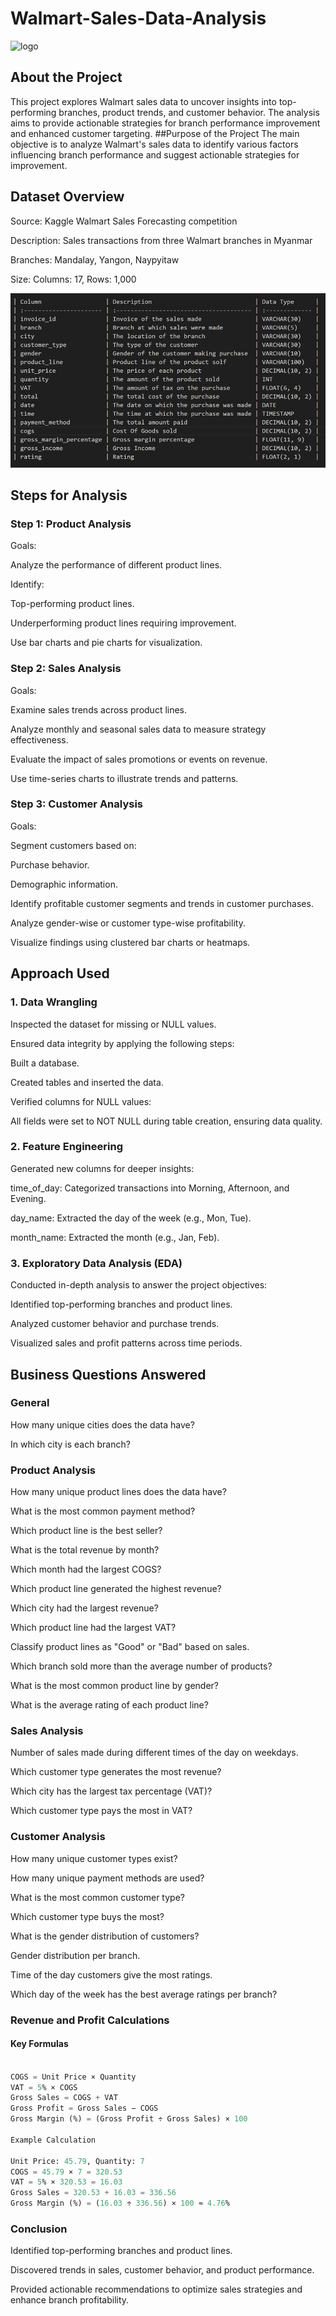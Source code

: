 # Walmart-Sales-Data-Analysis

![logo](https://raw.githubusercontent.com/Mgit125/Walmart-Sales-Data-Analysis/refs/heads/main/walmart%20sales.avif)

## About the Project

This project explores Walmart sales data to uncover insights into top-performing branches, product trends, and customer behavior. The analysis aims to provide actionable strategies for branch performance improvement and enhanced customer targeting.
##Purpose of the Project
The main objective is to analyze Walmart's sales data to identify various factors influencing branch performance and suggest actionable strategies for improvement.

## Dataset Overview

Source: Kaggle Walmart Sales Forecasting competition

Description: Sales transactions from three Walmart branches in Myanmar

Branches: Mandalay, Yangon, Naypyitaw

Size: Columns: 17, Rows: 1,000

![logo](https://github.com/Mgit125/Walmart-Sales-Data-Analysis/blob/main/Columns_walmart_data.png)

## Steps for Analysis

### Step 1: Product Analysis

Goals:

Analyze the performance of different product lines.

Identify:

Top-performing product lines.

Underperforming product lines requiring improvement.

Use bar charts and pie charts for visualization.

### Step 2: Sales Analysis

Goals:

Examine sales trends across product lines.

Analyze monthly and seasonal sales data to measure strategy effectiveness.

Evaluate the impact of sales promotions or events on revenue.

Use time-series charts to illustrate trends and patterns.

### Step 3: Customer Analysis

Goals:

Segment customers based on:

Purchase behavior.

Demographic information.

Identify profitable customer segments and trends in customer purchases.

Analyze gender-wise or customer type-wise profitability.

Visualize findings using clustered bar charts or heatmaps.

## Approach Used

### 1. Data Wrangling

Inspected the dataset for missing or NULL values.

Ensured data integrity by applying the following steps:

Built a database.

Created tables and inserted the data.

Verified columns for NULL values:

All fields were set to NOT NULL during table creation, ensuring data quality.


### 2. Feature Engineering

Generated new columns for deeper insights:

time_of_day: Categorized transactions into Morning, Afternoon, and Evening.

day_name: Extracted the day of the week (e.g., Mon, Tue).

month_name: Extracted the month (e.g., Jan, Feb).

### 3. Exploratory Data Analysis (EDA)

Conducted in-depth analysis to answer the project objectives:

Identified top-performing branches and product lines.

Analyzed customer behavior and purchase trends.

Visualized sales and profit patterns across time periods.

## Business Questions Answered

### General

How many unique cities does the data have?

In which city is each branch?

### Product Analysis

How many unique product lines does the data have?

What is the most common payment method?

Which product line is the best seller?

What is the total revenue by month?

Which month had the largest COGS?

Which product line generated the highest revenue?

Which city had the largest revenue?

Which product line had the largest VAT?

Classify product lines as "Good" or "Bad" based on sales.

Which branch sold more than the average number of products?

What is the most common product line by gender?

What is the average rating of each product line?

### Sales Analysis

Number of sales made during different times of the day on weekdays.

Which customer type generates the most revenue?

Which city has the largest tax percentage (VAT)?

Which customer type pays the most in VAT?

### Customer Analysis

How many unique customer types exist?

How many unique payment methods are used?

What is the most common customer type?

Which customer type buys the most?

What is the gender distribution of customers?

Gender distribution per branch.

Time of the day customers give the most ratings.

Which day of the week has the best average ratings per branch?


### Revenue and Profit Calculations

#### Key Formulas

``` sql

COGS = Unit Price × Quantity
VAT = 5% × COGS
Gross Sales = COGS + VAT
Gross Profit = Gross Sales − COGS
Gross Margin (%) = (Gross Profit ÷ Gross Sales) × 100

Example Calculation

Unit Price: 45.79, Quantity: 7
COGS = 45.79 × 7 = 320.53
VAT = 5% × 320.53 = 16.03
Gross Sales = 320.53 + 16.03 = 336.56
Gross Margin (%) = (16.03 ÷ 336.56) × 100 ≈ 4.76%

```

### Conclusion

Identified top-performing branches and product lines.

Discovered trends in sales, customer behavior, and product performance.

Provided actionable recommendations to optimize sales strategies and enhance branch profitability.


